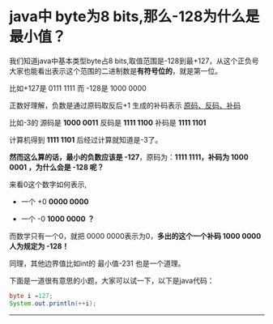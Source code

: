 # java中 byte为8 bits,那么-128为什么是最小值？

我们知道java中基本类型byte占8 bits,取值范围是-128到最+127，从这个正负号大家也能看出表示这个范围的二进制数是**有符号位的**，就是第一位。

比如+127是 0111 1111 而 -128是 1000 0000

正数好理解，负数是通过原码取反后+1 生成的补码表示 [原码、反码、补码](../../../../计算机基础/原码、反码、补码/原码、反码、补码.md "原码、反码、补码")

比如-3的 源码是 **1000 0011** 反码是 **1111 1100**  补码是 **1111 1101**

计算机得到 **1111 1101** 后经过计算就知道是-3了。

**然而这么算的话，最小的负数应该是 -127**，原码为：**1111 1111，补码为 1000 0001 ，为什么会是 -128 呢？**

来看0这个数字如何表示,&#x20;

*   一个 +0 **0000 0000**&#x20;

*   一个 -0 **1000 0000** **？**

而数学只有一个0，就把 0000 0000表示为0，**多出的这个一个补码 1000 0000 人为规定为 -128！**

同理，其他边界值比如int的 最小值-231 也是一个道理。

下面是一道很有意思的小题，大家可以试一下，以下是java代码：

```java
byte i =127;
System.out.println(++i);
```

***
